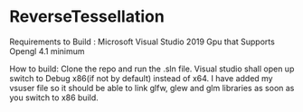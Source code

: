 # ReverseTessellation

Requirements to Build :
  Microsoft Visual Studio 2019
  Gpu that Supports Opengl 4.1 minimum
  
How to build:
  Clone the repo and run the .sln file.
  Visual studio shall open up switch to Debug x86(if not by default) instead of x64.
  I have added my vsuser file so it should be able to link glfw, glew and glm libraries as soon as you switch to x86 build.
